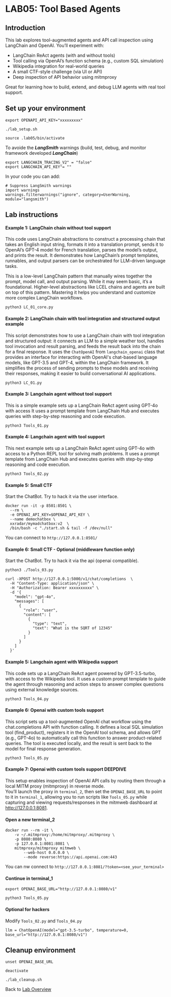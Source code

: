 # LAB05: Tool Based Agents
## Introduction
This lab explores tool-augmented agents and API call inspection using LangChain and OpenAI. You’ll experiment with:
- LangChain ReAct agents (with and without tools)
- Tool calling via OpenAI’s function schema (e.g., custom SQL simulation)
- Wikipedia integration for real-world queries
- A small CTF-style challenge (via UI or API)
- Deep inspection of API behavior using mitmproxy

Great for learning how to build, extend, and debug LLM agents with real tool support.
## Set up your environment
```
export OPENAPI_API_KEY="xxxxxxxxx"
```
```
./lab_setup.sh
```
```
source .lab05/bin/activate
```
To avoide the **_LangSmith_** warnings (build, test, debug, and monitor framework developed **_LangChain_**)
```
export LANGCHAIN_TRACING_V2" = "false"
export LANGCHAIN_API_KEY"= ""
```
In your code you can add:
```
# Suppress LangSmith warnings 
import warnings
warnings.filterwarnings("ignore", category=UserWarning, module="langsmith")
```

## Lab instructions
#### Example 1: LangChain chain without tool support
This code uses LangChain abstractions to construct a processing chain that takes an English input string, formats it into a translation prompt, sends it to OpenAI’s GPT-4 model for French translation, parses the model’s output, and prints the result. It demonstrates how LangChain’s prompt templates, runnables, and output parsers can be orchestrated for LLM-driven language tasks.

This is a low-level LangChain pattern that manually wires together the prompt, model call, and output parsing. While it may seem basic, it’s a foundational. Higher-level abstractions like LCEL chains and agents are built on top of this pattern. Mastering it helps you understand and customize more complex LangChain workflows.
```
python3 LC_01_core.py
```
#### Example 2: LangChain chain with tool integration and structured output example
This script demonstrates how to use a LangChain chain with tool integration and structured output: it connects an LLM to a simple weather tool, handles tool invocation and result parsing, and feeds the result back into the chain for a final response. It uses the `ChatOpenAI` from `langchain_openai` class that provides an interface for interacting with OpenAI's chat-based language models, like GPT-3.5 and GPT-4, within the LangChain framework. It simplifies the process of sending prompts to these models and receiving their responses, making it easier to build conversational AI applications.
```
python3 LC_01.py
```
#### Example 3: Langchain agent without tool support
This is a simple example sets up a LangChain ReAct agent using GPT-4o with access  It uses a prompt template from LangChain Hub and executes queries with step-by-step reasoning and code execution.
```
python3 Tools_01.py
```
#### Example 4: Langchain agent with tool support
This next example sets up a LangChain ReAct agent using GPT-4o with access to a Python REPL tool for solving math problems. It uses a prompt template from LangChain Hub and executes queries with step-by-step reasoning and code execution.
```
python3 Tools_02.py
```
#### Example 5: Small CTF
Start the ChatBot. Try to hack it via the user interface.
```
docker run -it -p 8501:8501 \
  --rm \
  -e OPENAI_API_KEY=$OPENAI_API_KEY \
  --name demochatbox \
  xxradar/mymadchatbox:v2  \
  /bin/bash -c "./start.sh & tail -f /dev/null"
```
You can connect to `http://127.0.0.1:8501/`<br>

#### Example 6: Small CTF - Optional (middleware function only)
Start the ChatBot. Try to hack it via the api (openai compatible).
```
python3 ./Tools_03.py
```
```
curl -XPOST http://127.0.0.1:5000/v1/chat/completions  \
  -H "Content-Type: application/json" \
  -H "Authorization: Bearer xxxxxxxxxx" \
  -d '{
    "model": "gpt-4o",
    "messages": [
      {
        "role": "user",
        "content": [
          {
            "type": "text",
            "text": "What is the SQRT of 12345"
          }
        ]
      }
    ]
  }'
```
#### Example 5: Langchain agent with Wikipedia support
This code sets up a LangChain ReAct agent powered by GPT-3.5-turbo, with access to the Wikipedia tool. It uses a custom prompt template to guide the agent through reasoning and action steps to answer complex questions using external knowledge sources.
```
python3 Tools_04.py
```
#### Example 6: Openai with custom tools support
This script sets up a tool-augmented OpenAI chat workflow using the chat.completions API with function calling. It defines a local SQL simulation tool (find_product), registers it in the OpenAI tool schema, and allows GPT (e.g., GPT-4o) to automatically call this function to answer product-related queries. The tool is executed locally, and the result is sent back to the model for final response generation.
```
python3 Tools_05.py
```
#### Example 7: Openai with custom tools support DEEPDIVE
This setup enables inspection of OpenAI API calls by routing them through a local MITM proxy (mitmproxy) in reverse mode. <br>
You’ll launch the proxy in `terminal_2`, then set the `OPENAI_BASE_URL` to point to it in `terminal_1`, allowing you to run scripts like `Tools_05.py` while capturing and viewing requests/responses in the mitmweb dashboard at http://127.0.0.1:8081.
#### Open a new terminal_2
```
docker run --rm -it \
    -v ~/.mitmproxy:/home/mitmproxy/.mitmproxy \
    -p 8080:8080 \
    -p 127.0.0.1:8081:8081 \
    mitmproxy/mitmproxy mitmweb \
        --web-host 0.0.0.0 \
        --mode reverse:https://api.openai.com:443
```
You can nw connect to `http://127.0.0.1:8081/?token=<see_your_terminal>`
#### Continue in terminal_1
```
export OPENAI_BASE_URL="http://127.0.0.1:8080/v1"
```
```
python3 Tools_05.py
```
#### Optional for hackers
Modify `Tools_02.py` and `Tools_04.py`
```
llm = ChatOpenAI(model="gpt-3.5-turbo", temperature=0, base_url="http://127.0.0.1:8080/v1")
```

## Cleanup environment
```
unset OPENAI_BASE_URL
```
```
deactivate
```
```
./lab_cleanup.sh
```
Back to [Lab Overview](https://github.com/kubiosec-agentic/agentic-labs/blob/master/README.md#-lab-overview)
